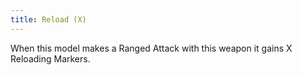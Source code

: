 ```yaml
---
title: Reload (X)
---
```

When this model makes a Ranged Attack with this weapon it gains X Reloading Markers.